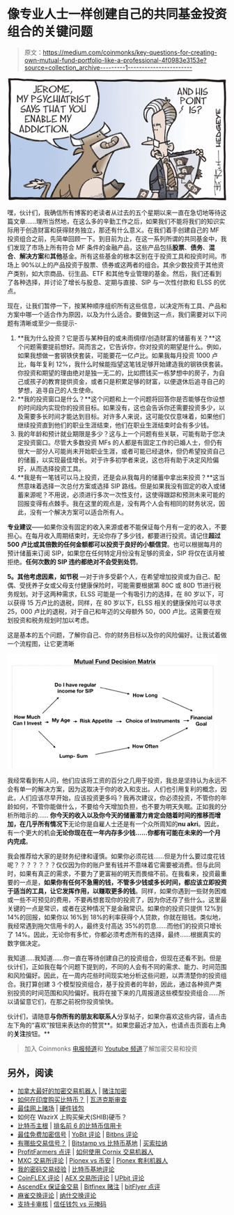 # 像专业人士一样创建自己的共同基金投资组合的关键问题

> 原文：<https://medium.com/coinmonks/key-questions-for-creating-own-mutual-fund-portfolio-like-a-professional-4f0983e3153e?source=collection_archive---------1----------------------->

![](img/7344ff07b5c98b381e8a7db422b1cbc4.png)

嘿，伙计们，我确信所有博客的老读者从过去的五个星期以来一直在急切地等待这篇文章……理所当然地，在这么多的辛勤工作之后，如果我们不能将我们的知识实际用于创造财富和获得财务独立，那还有什么意义。在我们着手创建自己的 MF 投资组合之前，先简单回顾一下。到目前为止，在这一系列所谓的共同基金中，我们发现了市场上所有符合 MF 条件的金融产品，这些产品包括**股票**、**债务**、**混合**、**解决方案**和**其他**基金。所有这些基金的根本区别在于投资工具和投资时间。市场上 90%以上的产品投资于股票、债券或这两者的组合。其余少数投资于其他资产类别，如大宗商品、衍生品、ETF 和其他专业管理的基金。然后，我们还看到了各种选择，并讨论了增长与股息、定期与直接、SIP 与一次性付款和 ELSS 的优点。

现在，让我们暂停一下，按某种顺序组织所有这些信息，以决定所有工具、产品和方案中哪一个适合作为原因，以及为什么适合。要做到这一点，我们需要对以下问题有清晰或至少一些提示-

1.  **我为什么投资？它是否与某种目的或未雨绸缪/创造财富的储蓄有关？**这个问题需要提前想好。简而言之，它告诉你，你对投资的期望是什么。例如，如果我想做一套钢铁侠套装，可能要花一亿卢比。如果我每月投资 1000 卢比，每年复利 12%，我什么时候能指望这笔钱足够开始建造我的钢铁侠套装。你投资和期望的理由绝对是独一无二的，比如攒钱买一栋梦想中的房子，为自己或孩子的教育提供资金，或者只是积累足够的财富，以便退休后追寻自己的梦想，追寻自己的人生使命。
2.  **我的投资窗口是什么？**这个问题和上一个问题将回答你是否能够在你设想的时间段内实现你的投资目标。如果没有，这也会告诉你还需要投资多少，以及需要多长时间才能达到目标。对许多人来说，这可能仅仅意味着，如果他们继续投资直到他们的职业生涯结束，他们在职业生涯结束时会有多少钱。
3.  我的年龄和预计就业期限是多少？这与上一个问题有些关联，可能有助于您决定投资窗口。尽管大多数投资 MFs 的人都是有固定工作的已婚人士，但仍有很大一部分人可能尚未开始职业生涯，或者可能已经退休，但仍希望投资自己的储蓄，以实现最佳增长。对于许多初学者来说，这也将有助于决定风险偏好，从而选择投资工具。
4.  **我是有一笔钱可以马上投资，还是会从我每月的储蓄中拿出来投资？**这当然意味着选择一次总付方案或选择 SIP 路线。但是如果我没有固定的收入或储蓄来源呢？不用说，必须进行多次一次性支付，这使得跟踪和预测未来可能的回报变得有点棘手。我在这里的观点是，没有两个人会有相同的财务状况，因此，没有一个解决方案可以适合所有人。

**专业建议**——如果你没有固定的收入来源或者不能保证每个月有一定的收入，不要担心。在每月收入周期结束时，无论你存了多少钱，都要进行投资。请记住**超过 500 卢比或其倍数的任何金额都可以投资于良好的小额信贷**。也可以根据每月的预计储蓄来订阅 SIP，如果您在任何特定月份没有足够的资金，SIP 将仅在该月被拒绝。**任何次数的 SIP 违约都绝对不会受到处罚**。

**5。其他考虑因素，如节税** —对于许多受薪个人，在希望增加投资或为自己、配偶、受抚养子女或父母支付健康保险时，可能需要根据第 80C 或 80D 节进行税务规划。对于这两种需求，ELSS 可能是一个有吸引力的选择，在 80 岁以下，可以获得 15 万卢比的退税，同样，在 80 岁以下，ELSS 相关的健康保险可以寻求 25，000 卢比的退税，对于自己和年迈的父母额外 50，000 卢比。这需要在规划投资和税务规划时加以考虑。

这是基本的五个问题，了解你自己、你的财务目标以及你的风险偏好。让我试着做一个流程图，让它更清晰

![](img/cbd596c3b298c1ba8bdba973c13fbaf2.png)

我经常看到有人问，他们应该将工资的百分之几用于投资，我总是坚持认为永远不会有单一的解决方案，因为这取决于你的收入和支出。人们也引用复利的概念，因此，人们应该尽早开始，应该投资更多吗？我再次建议，你必须投资，不管你的年龄如何，不管你能做什么，不要给今天增加负担，也不要为明天失眠。正如我的分析所暗示的…… **你今天的收入以及你今天的储蓄潜力肯定会随着时间的推移而增加，在几乎所有情况下**无论你是自雇人士还是有一个众所周知的**nu akri**。因此，有一个更大的机会**无论你现在在一年内存多少钱……你都有可能在未来的一个月内完成**。

我会推荐给大家的是财务纪律和谨慎。如果你必须花钱……但是为什么要过度花钱呢？？？？？？？仅仅因为你的账户里有钱并不意味着它需要被消费。但与此同时，如果有真正的需求，不要为了更富裕的明天而畏缩不前。在我看来，投资最重要的一点是，**如果你有任何不急需的钱，不管多少钱或多长时间，都应该立即投资于适当的工具，让它发挥作用，以赚取更多的钱**。同样，如果你遇到一些财务困难或一些不可预见的费用，不要再想套现你的投资了，因为你还存了些什么。这里最关键的一点是常识，或者在这种情况下是金融常识。如果你的投资只提供 12%到 14%的回报，如果你以 16%到 18%的利率获得个人贷款，你就在赔钱。类似地，我经常遇到拖欠信用卡的人，最终支付高达 35%的罚息……而他们的投资只增长了 14%。因此，无论你有多忙，你都必须考虑所有的选择，最终……根据真实的数字做决定。

我知道…..我知道……你一直在等待创建自己的投资组合，但现在还看不到。但是伙计们，正如我在每个问题下提到的，不同的人会有不同的需求、能力、时间范围和风险偏好。因此，在一周内花些时间现实地分析这些问题，以弄清楚你的投资组合。我打算创建 3 个模型投资组合，基于投资者的年龄，因此，通过各种资产类别投资的时间范围和风险偏好。我将在接下来的几周报道这些模型投资组合……所以请留意它们，在那之前祝你投资愉快。

伙计们，请随意**与你所有的朋友和联系人**分享帖子，如果你喜欢这些内容，请点击左下角的“喜欢”按钮来表达你的赞赏**。如果您最近才加入，也请点击页面右上角的**关注**按钮。**

> 加入 Coinmonks [电报频道](https://t.me/coincodecap)和 [Youtube 频道](https://www.youtube.com/c/coinmonks/videos)了解加密交易和投资

## 另外，阅读

*   [加拿大最好的加密交易机器人](https://blog.coincodecap.com/5-best-crypto-trading-bots-in-canada) | [赌注加密](https://blog.coincodecap.com/staking-crypto)
*   [如何在印度购买比特币？](/coinmonks/buy-bitcoin-in-india-feb50ddfef94) | [瓦济克斯审查](/coinmonks/wazirx-review-5c811b074f5b)
*   [最佳网上赌场](https://blog.coincodecap.com/best-online-casinos) | [硬件钱包](/coinmonks/hardware-wallets-dfa1211730c6)
*   如何在 WazirX 上购买柴犬(SHIB)硬币？
*   [比特币主根](https://blog.coincodecap.com/bitcoin-taproot) | [排名前 6 的比特币信用卡](/coinmonks/bitcoin-credit-card-bc8ab6f377c6)
*   [最佳免费加密信号](https://blog.coincodecap.com/free-crypto-signals) | [YoBit 评论](/coinmonks/yobit-review-175464162c62) | [Bitbns 评论](/coinmonks/bitbns-review-38256a07e161)
*   [有哪些交易信号？](https://blog.coincodecap.com/trading-signal) | [Bitstamp vs 比特币基地](https://blog.coincodecap.com/bitstamp-coinbase) | [买索拉纳](https://blog.coincodecap.com/buy-solana)
*   [ProfitFarmers 点评](https://blog.coincodecap.com/profitfarmers-review) | [如何使用 Cornix 交易机器人](https://blog.coincodecap.com/cornix-trading-bot)
*   [MXC 交易所评论](/coinmonks/mxc-exchange-review-3af0ec1cba8c) | [Pionex vs 币安](https://blog.coincodecap.com/pionex-vs-binance) | [Pionex 套利机器人](https://blog.coincodecap.com/pionex-arbitrage-bot)
*   [我的密码交易经验](/coinmonks/my-experience-with-crypto-copy-trading-d6feb2ce3ac5) | [比特币基地评论](/coinmonks/coinbase-review-6ef4e0f56064)
*   [CoinFLEX 评论](https://blog.coincodecap.com/coinflex-review) | [AEX 交易所评论](https://blog.coincodecap.com/aex-exchange-review) | [UPbit 评论](https://blog.coincodecap.com/upbit-review)
*   [AscendEx 保证金交易](https://blog.coincodecap.com/ascendex-margin-trading) | [Bitfinex 赌注](https://blog.coincodecap.com/bitfinex-staking) | [bitFlyer 点评](https://blog.coincodecap.com/bitflyer-review)
*   [麻雀交换评论](https://blog.coincodecap.com/sparrow-exchange-review) | [纳什交换评论](https://blog.coincodecap.com/nash-exchange-review)
*   [支持卡审核](https://blog.coincodecap.com/uphold-card-review) | [信任钱包 vs 元掩码](https://blog.coincodecap.com/trust-wallet-vs-metamask)